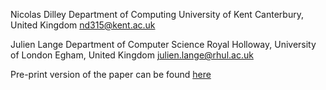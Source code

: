 Nicolas Dilley
Department of Computing
University of Kent
Canterbury, United Kingdom
nd315@kent.ac.uk

Julien Lange
Department of Computer Science
Royal Holloway, University of London
Egham, United Kingdom
julien.lange@rhul.ac.uk

Pre-print version of the paper can be found [here](https://github.com/nicolasdilley/gomela-ase21/blob/main/ase21-prepreprint.pdf)